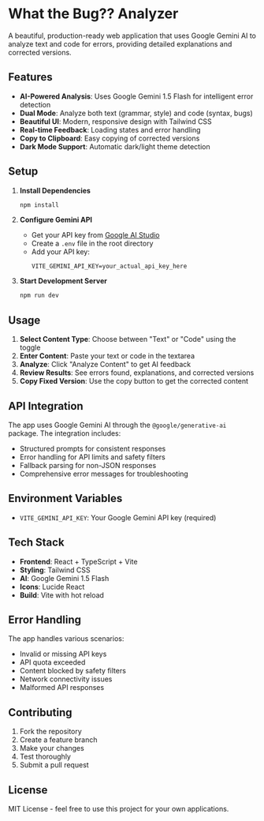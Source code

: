 # What the Bug?? Analyzer

A beautiful, production-ready web application that uses Google Gemini AI to analyze text and code for errors, providing detailed explanations and corrected versions.

## Features

- **AI-Powered Analysis**: Uses Google Gemini 1.5 Flash for intelligent error detection
- **Dual Mode**: Analyze both text (grammar, style) and code (syntax, bugs)
- **Beautiful UI**: Modern, responsive design with Tailwind CSS
- **Real-time Feedback**: Loading states and error handling
- **Copy to Clipboard**: Easy copying of corrected versions
- **Dark Mode Support**: Automatic dark/light theme detection

## Setup

1. **Install Dependencies**
   ```bash
   npm install
   ```

2. **Configure Gemini API**
   - Get your API key from [Google AI Studio](https://makersuite.google.com/app/apikey)
   - Create a `.env` file in the root directory
   - Add your API key:
     ```
     VITE_GEMINI_API_KEY=your_actual_api_key_here
     ```

3. **Start Development Server**
   ```bash
   npm run dev
   ```

## Usage

1. **Select Content Type**: Choose between "Text" or "Code" using the toggle
2. **Enter Content**: Paste your text or code in the textarea
3. **Analyze**: Click "Analyze Content" to get AI feedback
4. **Review Results**: See errors found, explanations, and corrected versions
5. **Copy Fixed Version**: Use the copy button to get the corrected content

## API Integration

The app uses Google Gemini AI through the `@google/generative-ai` package. The integration includes:

- Structured prompts for consistent responses
- Error handling for API limits and safety filters
- Fallback parsing for non-JSON responses
- Comprehensive error messages for troubleshooting

## Environment Variables

- `VITE_GEMINI_API_KEY`: Your Google Gemini API key (required)

## Tech Stack

- **Frontend**: React + TypeScript + Vite
- **Styling**: Tailwind CSS
- **AI**: Google Gemini 1.5 Flash
- **Icons**: Lucide React
- **Build**: Vite with hot reload

## Error Handling

The app handles various scenarios:
- Invalid or missing API keys
- API quota exceeded
- Content blocked by safety filters
- Network connectivity issues
- Malformed API responses

## Contributing

1. Fork the repository
2. Create a feature branch
3. Make your changes
4. Test thoroughly
5. Submit a pull request

## License

MIT License - feel free to use this project for your own applications.